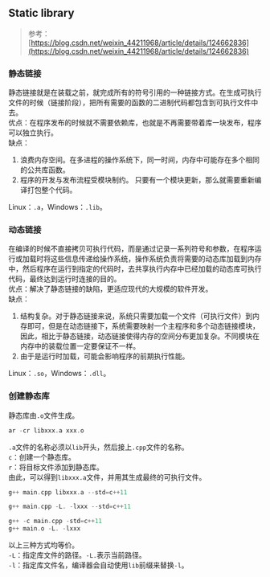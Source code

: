 ## Static library
> 参考：[https://blog.csdn.net/weixin_44211968/article/details/124662836](https://blog.csdn.net/weixin_44211968/article/details/124662836)

### 静态链接
静态链接就是在装载之前，就完成所有的符号引用的一种链接方式。在生成可执行文件的时候（链接阶段），把所有需要的函数的二进制代码都包含到可执行文件中去。<br />优点：在程序发布的时候就不需要依赖库，也就是不再需要带着库一块发布，程序可以独立执行。<br />缺点：

1. 浪费内存空间。在多进程的操作系统下，同一时间，内存中可能存在多个相同的公共库函数。
2. 程序的开发与发布流程受模块制约。 只要有一个模块更新，那么就需要重新编译打包整个代码。

Linux：`.a`，Windows：`.lib`。
### 动态链接
在编译的时候不直接拷贝可执行代码，而是通过记录一系列符号和参数，在程序运行或加载时将这些信息传递给操作系统，操作系统负责将需要的动态库加载到内存中，然后程序在运行到指定的代码时，去共享执行内存中已经加载的动态库可执行代码，最终达到运行时连接的目的。<br />优点：解决了静态链接的缺陷，更适应现代的大规模的软件开发。<br />缺点：

1. 结构复杂。对于静态链接来说，系统只需要加载一个文件（可执行文件）到内存即可，但是在动态链接下，系统需要映射一个主程序和多个动态链接模块，因此，相比于静态链接，动态链接使得内存的空间分布更加复杂。不同模块在内存中的装载位置一定要保证不一样。
2. 由于是运行时加载，可能会影响程序的前期执行性能。

Linux：`.so`，Windows：`.dll`。
### 创建静态库
静态库由`.o`文件生成。
```cpp
ar -cr libxxx.a xxx.o
```
`.a`文件的名称必须以`lib`开头，然后接上`.cpp`文件的名称。<br />`c`：创建一个静态库。<br />`r`：将目标文件添加到静态库。<br />由此，可以得到`libxxx.a`文件，并用其生成最终的可执行文件。
```cpp
g++ main.cpp libxxx.a --std=c++11

g++ main.cpp -L. -lxxx --std=c++11

g++ -c main.cpp -std=c++11
g++ main.o -L. -lxxx
```
以上三种方式均等价。<br />`-L`：指定库文件的路径。`-L.`表示当前路径。<br />`-l`：指定库文件名，编译器会自动使用`lib`前缀来替换`-l`。
